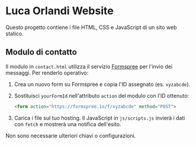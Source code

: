 # Luca Orlandi Website

Questo progetto contiene i file HTML, CSS e JavaScript di un sito web statico.

## Modulo di contatto

Il modulo in `contact.html` utilizza il servizio [Formspree](https://formspree.io) per l'invio dei messaggi. Per renderlo operativo:

1. Crea un nuovo form su Formspree e copia l'ID assegnato (es. `xyzabcde`).
2. Sostituisci `yourFormId` nell'attributo `action` del modulo con l'ID ottenuto:
   
   ```html
   <form action="https://formspree.io/f/xyzabcde" method="POST">
   ```
3. Carica i file sul tuo hosting. Il JavaScript in `js/scripts.js` invierà i dati con `fetch` e mostrerà una notifica dell'esito.

Non sono necessarie ulteriori chiavi o configurazioni.
